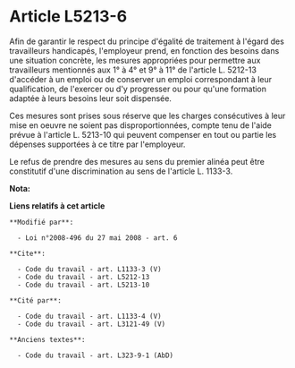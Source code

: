 # Article L5213-6

Afin de garantir le respect du principe d'égalité de traitement à l'égard des travailleurs handicapés, l'employeur prend, en
fonction des besoins dans une situation concrète, les mesures appropriées pour permettre aux travailleurs mentionnés aux 1° à
4° et 9° à 11° de l'article L. 5212-13 d'accéder à un emploi ou de conserver un emploi correspondant à leur qualification, de
l'exercer ou d'y progresser ou pour qu'une formation adaptée à leurs besoins leur soit dispensée. 

Ces mesures sont prises sous réserve que les charges consécutives à leur mise en oeuvre ne soient pas disproportionnées,
compte tenu de l'aide prévue à l'article L. 5213-10 qui peuvent compenser en tout ou partie les dépenses supportées à ce
titre par l'employeur. 

Le refus de prendre des mesures au sens du premier alinéa peut être constitutif d'une discrimination au sens de l'article L.
1133-3.

**Nota:**



**Liens relatifs à cet article**

	**Modifié par**:

	  - Loi n°2008-496 du 27 mai 2008 - art. 6

	**Cite**:

	  - Code du travail - art. L1133-3 (V)
	  - Code du travail - art. L5212-13
	  - Code du travail - art. L5213-10

	**Cité par**:

	  - Code du travail - art. L1133-4 (V)
	  - Code du travail - art. L3121-49 (V)

	**Anciens textes**:

	  - Code du travail - art. L323-9-1 (AbD)
